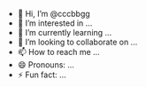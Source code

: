 - 👋 Hi, I’m @cccbbgg
- 👀 I’m interested in ...
- 🌱 I’m currently learning ...
- 💞️ I’m looking to collaborate on ...
- 📫 How to reach me ...
- 😄 Pronouns: ...
- ⚡ Fun fact: ...

<!---
cccbbgg/cccbbgg is a ✨ special ✨ repository because its `README.md` (this file) appears on your GitHub profile.
You can click the Preview link to take a look at your changes.
--->

